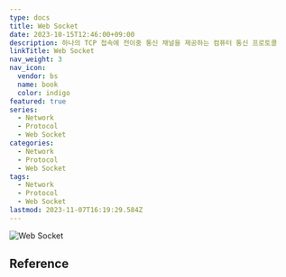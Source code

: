 ```yaml
---
type: docs
title: Web Socket
date: 2023-10-15T12:46:00+09:00
description: 하나의 TCP 접속에 전이중 통신 채널을 제공하는 컴퓨터 통신 프로토콜
linkTitle: Web Socket
nav_weight: 3
nav_icon:
  vendor: bs
  name: book
  color: indigo
featured: true
series:
  - Network
  - Protocol
  - Web Socket
categories:
  - Network
  - Protocol
  - Web Socket
tags:
  - Network
  - Protocol
  - Web Socket
lastmod: 2023-11-07T16:19:29.584Z
---
```


![Web Socket](/notes/web-socket.png#center)

## Reference
